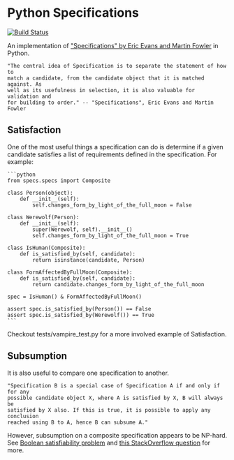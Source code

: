 # Python Specifications
[![Build Status](https://secure.travis-ci.org/dalanhurst/python-specifications.png)](http://travis-ci.org/dalanhurst/python-specifications)

An implementation of ["Specifications" by Eric Evans and Martin Fowler](http://www.martinfowler.com/apsupp/spec.pdf) in Python.

    "The central idea of Specification is to separate the statement of how to
    match a candidate, from the candidate object that it is matched against. As
    well as its usefulness in selection, it is also valuable for validation and
    for building to order." -- "Specifications", Eric Evans and Martin Fowler

## Satisfaction
One of the most useful things a specification can do is determine if a given
candidate satisfies a list of requirements defined in the specification. For
example:

    ```python
    from specs.specs import Composite

    class Person(object):
        def __init__(self):
            self.changes_form_by_light_of_the_full_moon = False

    class Werewolf(Person):
        def __init__(self):
            super(Werewolf, self).__init__()
            self.changes_form_by_light_of_the_full_moon = True

    class IsHuman(Composite):
        def is_satisfied_by(self, candidate):
            return isinstance(candidate, Person)

    class FormAffectedByFullMoon(Composite):
        def is_satisfied_by(self, candidate):
            return candidate.changes_form_by_light_of_the_full_moon

    spec = IsHuman() & FormAffectedByFullMoon()

    assert spec.is_satisfied_by(Person()) == False
    assert spec.is_satisfied_by(Werewolf()) == True
    ```

Checkout tests/vampire_test.py for a more involved example of Satisfaction.

## Subsumption
It is also useful to compare one specification to another.

    "Specification B is a special case of Specification A if and only if for any
    possible candidate object X, where A is satisfied by X, B will always be
    satisfied by X also. If this is true, it is possible to apply any conclusion
    reached using B to A, hence B can subsume A."

However, subsumption on a composite specification appears to be NP-hard. See
[Boolean satisfiability problem](http://en.wikipedia.org/wiki/Boolean_satisfiability_problem)
and [this StackOverflow question](http://stackoverflow.com/questions/13713664/extending-linq-based-specification-pattern-to-implement-subsumption)
for more.
